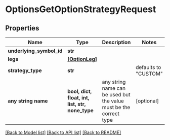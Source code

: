 # OptionsGetOptionStrategyRequest


## Properties
Name | Type | Description | Notes
------------ | ------------- | ------------- | -------------
**underlying_symbol_id** | **str** |  | 
**legs** | [**[OptionLeg]**](OptionLeg.md) |  | 
**strategy_type** | **str** |  | defaults to "CUSTOM"
**any string name** | **bool, dict, float, int, list, str, none_type** | any string name can be used but the value must be the correct type | [optional]

[[Back to Model list]](../README.md#documentation-for-models) [[Back to API list]](../README.md#documentation-for-api-endpoints) [[Back to README]](../README.md)


